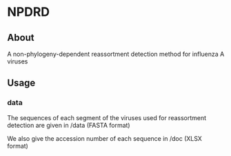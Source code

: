 # NPDRD

## About

A non-phylogeny-dependent reassortment detection method for influenza A viruses

## Usage

### data

The sequences of each segment of the viruses used for reassortment detection are given in /data (FASTA format)

We also give the accession number of each sequence in /doc (XLSX format)
